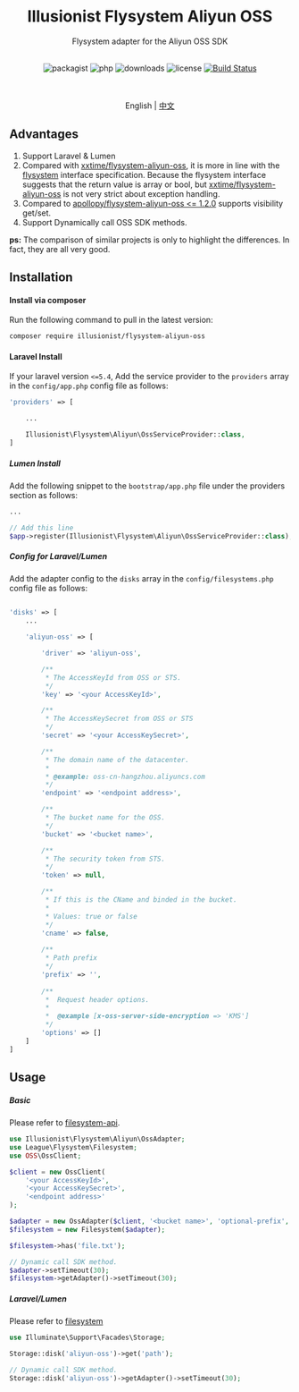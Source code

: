 <h1 align="center">Illusionist Flysystem Aliyun OSS</h1>
<div align="center">
Flysystem adapter for the Aliyun OSS SDK
<br /><br />

![packagist](https://img.shields.io/packagist/v/illusionist/flysystem-aliyun-oss?style=flat-square)
![php](https://img.shields.io/packagist/php-v/illusionist/flysystem-aliyun-oss?style=flat-square)
![downloads](https://img.shields.io/packagist/dm/illusionist/flysystem-aliyun-oss?style=flat-square)
![license](https://img.shields.io/packagist/l/illusionist/flysystem-aliyun-oss?style=flat-square)
[![Build Status](https://app.travis-ci.com/illusionist-php/flysystem-aliyun-oss.svg?branch=master)](https://app.travis-ci.com/illusionist-php/flysystem-aliyun-oss)

<br /><br />
English | [中文](README-zh_CN.md) 
</div>

## Advantages

1. Support Laravel & Lumen
2. Compared with [xxtime/flysystem-aliyun-oss](https://github.com/xxtime/flysystem-aliyun-oss), it is more in line with the [flysystem](https://flysystem.thephpleague.com/docs/architecture/) interface specification. Because the flysystem interface suggests that the return value is array or bool, but [xxtime/flysystem-aliyun-oss](https://github.com/xxtime/flysystem-aliyun-oss) is not very strict about exception handling.
3. Compared to [apollopy/flysystem-aliyun-oss <= 1.2.0](https://github.com/apollopy/flysystem-aliyun-oss) supports visibility get/set.
4. Support Dynamically call OSS SDK methods.

**ps:** The comparison of similar projects is only to highlight the differences. In fact, they are all very good.

## Installation

#### Install via composer

Run the following command to pull in the latest version:

```bash
composer require illusionist/flysystem-aliyun-oss
```

#### Laravel Install

If your laravel version `<=5.4`, Add the service provider to the `providers` array in the `config/app.php` config file as follows:

```php
'providers' => [

    ...

    Illusionist\Flysystem\Aliyun\OssServiceProvider::class,
]
```

##### Lumen Install

Add the following snippet to the `bootstrap/app.php` file under the providers section as follows:

```php
...

// Add this line
$app->register(Illusionist\Flysystem\Aliyun\OssServiceProvider::class);
```

##### Config for Laravel/Lumen

Add the adapter config to the `disks` array in the `config/filesystems.php` config file as follows:

```php

'disks' => [
    ...

    'aliyun-oss' => [

        'driver' => 'aliyun-oss',

        /**
         * The AccessKeyId from OSS or STS.
         */
        'key' => '<your AccessKeyId>',

        /**
         * The AccessKeySecret from OSS or STS
         */
        'secret' => '<your AccessKeySecret>',

        /**
         * The domain name of the datacenter.
         *
         * @example: oss-cn-hangzhou.aliyuncs.com
         */
        'endpoint' => '<endpoint address>',

        /**
         * The bucket name for the OSS.
         */
        'bucket' => '<bucket name>',

        /**
         * The security token from STS.
         */
        'token' => null,

        /**
         * If this is the CName and binded in the bucket.
         *
         * Values: true or false
         */
        'cname' => false,
        
        /**
         * Path prefix
         */
        'prefix' => '',
        
        /**
         *  Request header options.
         * 
         *  @example [x-oss-server-side-encryption => 'KMS']
         */
        'options' => []
    ]
]
```

## Usage

##### Basic

Please refer to [filesystem-api](https://flysystem.thephpleague.com/docs/usage/filesystem-api/).

```php
use Illusionist\Flysystem\Aliyun\OssAdapter;
use League\Flysystem\Filesystem;
use OSS\OssClient;

$client = new OssClient(
    '<your AccessKeyId>',
    '<your AccessKeySecret>',
    '<endpoint address>'
);

$adapter = new OssAdapter($client, '<bucket name>', 'optional-prefix', 'optional-options');
$filesystem = new Filesystem($adapter);

$filesystem->has('file.txt');

// Dynamic call SDK method.
$adapter->setTimeout(30);
$filesystem->getAdapter()->setTimeout(30);

```

##### Laravel/Lumen

Please refer to [filesystem](https://laravel.com/docs/6.x/filesystem)

```php
use Illuminate\Support\Facades\Storage;

Storage::disk('aliyun-oss')->get('path');

// Dynamic call SDK method.
Storage::disk('aliyun-oss')->getAdapter()->setTimeout(30);
```
